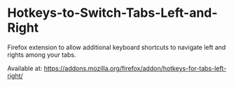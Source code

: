 # Hotkeys-to-Switch-Tabs-Left-and-Right
Firefox extension to allow additional keyboard shortcuts to navigate left and rights among your tabs.

Available at: https://addons.mozilla.org/firefox/addon/hotkeys-for-tabs-left-right/
